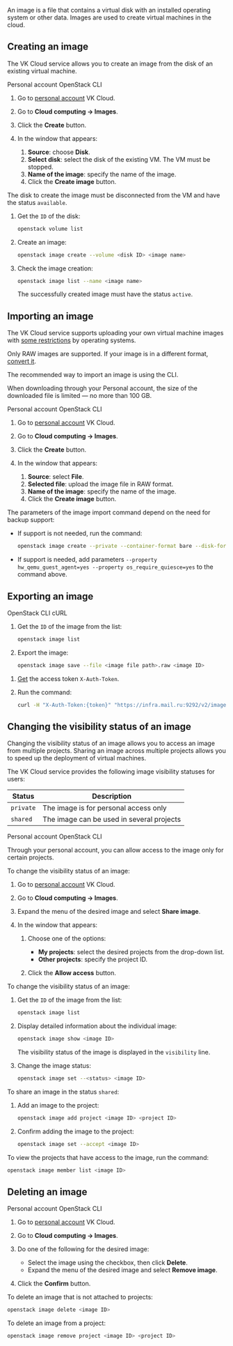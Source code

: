 An image is a file that contains a virtual disk with an installed operating system or other data. Images are used to create virtual machines in the cloud.

## Creating an image

The VK Cloud service allows you to create an image from the disk of an existing virtual machine.

<tabs>
<tablist>
<tab>Personal account</tab>
<tab>OpenStack CLI</tab>
</tablist>
<tabpanel>

1. Go to [personal account](https://msk.cloud.vk.com/app/en) VK Cloud.
2. Go to **Cloud computing → Images**.
3. Click the **Create** button.
4. In the window that appears:

   1. **Source**: choose **Disk**.
   2. **Select disk**: select the disk of the existing VM. The VM must be stopped.
   3. **Name of the image**: specify the name of the image.
   4. Click the **Create image** button.

</tabpanel>
<tabpanel>

<warn>

The disk to create the image must be disconnected from the VM and have the status `available`.

</warn>

1. Get the `ID` of the disk:

   ```bash
   openstack volume list
   ```

2. Create an image:

   ```bash
   openstack image create --volume <disk ID> <image name>
   ```

3. Check the image creation:

   ```bash
   openstack image list --name <image name>
   ```

   The successfully created image must have the status `active`.

</tabpanel>
</tabs>

## Importing an image

The VK Cloud service supports uploading your own virtual machine images with [some restrictions](../../../concepts/about#operating_system) by operating systems.

<info>

Only RAW images are supported. If your image is in a different format, [convert it](../../../how-to-guides/packer#1_convert_image_to_raw_format).

</info>

<warn>

The recommended way to import an image is using the CLI.

When downloading through your Personal account, the size of the downloaded file is limited — no more than 100 GB.

</warn>

<tabs>
<tablist>
<tab>Personal account</tab>
<tab>OpenStack CLI</tab>
</tablist>
<tabpanel>

1. Go to [personal account](https://msk.cloud.vk.com/app/en) VK Cloud.
2. Go to **Cloud computing → Images**.
3. Click the **Create** button.
4. In the window that appears:

   1. **Source**: select **File**.
   2. **Selected file**: upload the image file in RAW format.
   3. **Name of the image**: specify the name of the image.
   4. Click the **Create image** button.

</tabpanel>
<tabpanel>

The parameters of the image import command depend on the need for backup support:

- If support is not needed, run the command:

   ```bash
   openstack image create --private --container-format bare --disk-format raw --property store=s3 --file <image file path> <image name>
   ```

- If support is needed, add parameters `--property hw_qemu_guest_agent=yes --property os_require_quiesce=yes` to the command above.

</tabpanel>
</tabs>

## Exporting an image

<tabs>
<tablist>
<tab>OpenStack CLI</tab>
<tab>cURL</tab>
</tablist>
<tabpanel>

1. Get the `ID` of the image from the list:

   ```bash
   openstack image list
   ```

2. Export the image:

   ```bash
   openstack image save --file <image file path>.raw <image ID>
   ```

</tabpanel>
<tabpanel>

1. [Get](/en/additionals/cases/case-keystone-token) the access token `X-Auth-Token`.
1. Run the command:

   ```bash
   curl -H "X-Auth-Token:{token}" "https://infra.mail.ru:9292/v2/images/{image ID}/file" --output <image file path>.raw
   ```

</tabpanel>
</tabs>

## Changing the visibility status of an image

Changing the visibility status of an image allows you to access an image from multiple projects. Sharing an image across multiple projects allows you to speed up the deployment of virtual machines.

The VK Cloud service provides the following image visibility statuses for users:

| Status      | Description                                         |
|-------------|-----------------------------------------------------|
| `private`   | The image is for personal access only               |
| `shared`    | The image can be used in several projects           |

<tabs>
<tablist>
<tab>Personal account</tab>
<tab>OpenStack CLI</tab>
</tablist>
<tabpanel>

<info>

Through your personal account, you can allow access to the image only for certain projects.

</info>

To change the visibility status of an image:

1. Go to [personal account](https://msk.cloud.vk.com/app/en) VK Cloud.
2. Go to **Cloud computing → Images**.
3. Expand the menu of the desired image and select **Share image**.
4. In the window that appears:

   1. Choose one of the options:

      - **My projects**: select the desired projects from the drop-down list.
      - **Other projects**: specify the project ID.

   2. Click the **Allow access** button.

</tabpanel>
<tabpanel>

To change the visibility status of an image:

1. Get the `ID` of the image from the list:

   ```bash
   openstack image list
   ```

2. Display detailed information about the individual image:

   ```bash
   openstack image show <image ID>
   ```

   The visibility status of the image is displayed in the `visibility` line.

3. Change the image status:

   ```bash
   openstack image set --<status> <image ID>
   ```

To share an image in the status `shared`:

1. Add an image to the project:

   ```bash
   openstack image add project <image ID> <project ID>
   ```

2. Confirm adding the image to the project:

   ```bash
   openstack image set --accept <image ID>
   ```

To view the projects that have access to the image, run the command:

```bash
openstack image member list <image ID>
```

</tabpanel>
</tabs>

## Deleting an image

<tabs>
<tablist>
<tab>Personal account</tab>
<tab>OpenStack CLI</tab>
</tablist>
<tabpanel>

1. Go to [personal account](https://msk.cloud.vk.com/app/en) VK Cloud.
2. Go to **Cloud computing → Images**.
3. Do one of the following for the desired image:

   - Select the image using the checkbox, then click **Delete**.
   - Expand the menu of the desired image and select **Remove image**.

4. Click the **Confirm** button.

</tabpanel>
<tabpanel>

To delete an image that is not attached to projects:

```bash
openstack image delete <image ID>
```

To delete an image from a project:

```bash
openstack image remove project <image ID> <project ID>
```

</tabpanel>
</tabs>
